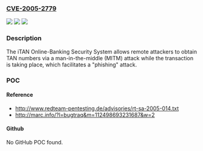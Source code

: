### [CVE-2005-2779](https://cve.mitre.org/cgi-bin/cvename.cgi?name=CVE-2005-2779)
![](https://img.shields.io/static/v1?label=Product&message=n%2Fa&color=blue)
![](https://img.shields.io/static/v1?label=Version&message=n%2Fa&color=blue)
![](https://img.shields.io/static/v1?label=Vulnerability&message=n%2Fa&color=brighgreen)

### Description

The iTAN Online-Banking Security System allows remote attackers to obtain TAN numbers via a man-in-the-middle (MITM) attack while the transaction is taking place, which facilitates a "phishing" attack.

### POC

#### Reference
- http://www.redteam-pentesting.de/advisories/rt-sa-2005-014.txt
- http://marc.info/?l=bugtraq&m=112498693231687&w=2

#### Github
No GitHub POC found.

